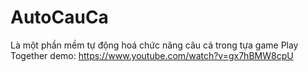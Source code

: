 # AutoCauCa
Là một phần mềm tự động hoá chức năng câu cá trong tựa game Play Together
demo: https://www.youtube.com/watch?v=gx7hBMW8cpU
